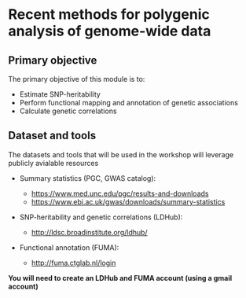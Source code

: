 
# Recent methods for polygenic analysis of genome-wide data

## Primary objective
The primary objective of this module is to:
- Estimate SNP-heritability
- Perform functional mapping and annotation of genetic associations
- Calculate genetic correlations


## Dataset and tools
The datasets and tools that will be used in the workshop will leverage publicly avialable resources

- Summary statistics (PGC, GWAS catalog):
  - https://www.med.unc.edu/pgc/results-and-downloads
  - https://www.ebi.ac.uk/gwas/downloads/summary-statistics

- SNP-heritability and genetic correlations (LDHub):
  - http://ldsc.broadinstitute.org/ldhub/

- Functional annotation (FUMA):
  - http://fuma.ctglab.nl/login

**You will need to create an LDHub and FUMA account (using a gmail account)**

